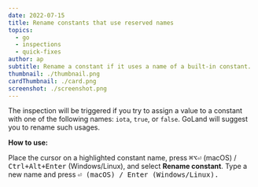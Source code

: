 ```yaml
---
date: 2022-07-15
title: Rename constants that use reserved names
topics:
  - go
  - inspections
  - quick-fixes
author: ap
subtitle: Rename a constant if it uses a name of a built-in constant.
thumbnail: ./thumbnail.png
cardThumbnail: ./card.png
screenshot: ./screenshot.png
---
```


The inspection will be triggered if you try to assign a value to a constant with one of the following names: `iota`, `true`, or `false`. GoLand will suggest you to rename such usages.

**How to use:**

Place the cursor on a highlighted constant name, press <kbd>⌘⌥⏎</kbd> (macOS) / <kbd>Ctrl+Alt+Enter</kbd> (Windows/Linux), and select **Rename constant**. Type a new name and press <kbd>⏎<kbd/> (macOS) / <kbd>Enter</kbd> (Windows/Linux).
